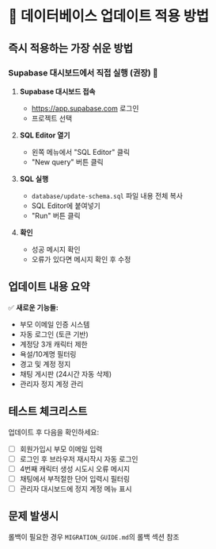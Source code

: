 # 🚀 데이터베이스 업데이트 적용 방법

## 즉시 적용하는 가장 쉬운 방법

### Supabase 대시보드에서 직접 실행 (권장) 🎯

1. **Supabase 대시보드 접속**
   - https://app.supabase.com 로그인
   - 프로젝트 선택

2. **SQL Editor 열기**
   - 왼쪽 메뉴에서 "SQL Editor" 클릭
   - "New query" 버튼 클릭

3. **SQL 실행**
   - `database/update-schema.sql` 파일 내용 전체 복사
   - SQL Editor에 붙여넣기
   - "Run" 버튼 클릭

4. **확인**
   - 성공 메시지 확인
   - 오류가 있다면 메시지 확인 후 수정

## 업데이트 내용 요약

✅ **새로운 기능들:**
- 부모 이메일 인증 시스템
- 자동 로그인 (토큰 기반)
- 계정당 3개 캐릭터 제한
- 욕설/10계명 필터링
- 경고 및 계정 정지
- 채팅 게시판 (24시간 자동 삭제)
- 관리자 정지 계정 관리

## 테스트 체크리스트

업데이트 후 다음을 확인하세요:

- [ ] 회원가입시 부모 이메일 입력
- [ ] 로그인 후 브라우저 재시작시 자동 로그인
- [ ] 4번째 캐릭터 생성 시도시 오류 메시지
- [ ] 채팅에서 부적절한 단어 입력시 필터링
- [ ] 관리자 대시보드에 정지 계정 메뉴 표시

## 문제 발생시

롤백이 필요한 경우 `MIGRATION_GUIDE.md`의 롤백 섹션 참조